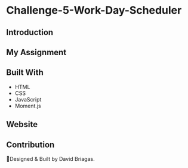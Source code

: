 # Challenge-5-Work-Day-Scheduler

## Introduction

## My Assignment


## Built With
* HTML
* CSS
* JavaScript
* Moment.js

## Website


## Contribution
🧠Designed & Built by David Briagas.
